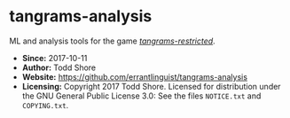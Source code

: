 # tangrams-analysis
ML and analysis tools for the game [*tangrams-restricted*](https://github.com/errantlinguist/tangrams-restricted).

* **Since:** 2017-10-11
* **Author:** Todd Shore
* **Website:**  https://github.com/errantlinguist/tangrams-analysis
* **Licensing:** Copyright 2017 Todd Shore. Licensed for distribution under the GNU General Public License 3.0: See the files `NOTICE.txt` and `COPYING.txt`.
